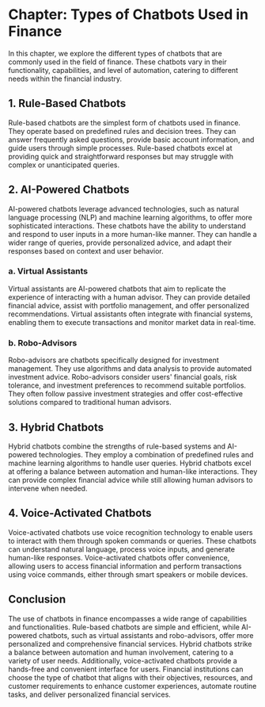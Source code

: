 Chapter: Types of Chatbots Used in Finance
==========================================

In this chapter, we explore the different types of chatbots that are commonly used in the field of finance. These chatbots vary in their functionality, capabilities, and level of automation, catering to different needs within the financial industry.

**1. Rule-Based Chatbots**
--------------------------

Rule-based chatbots are the simplest form of chatbots used in finance. They operate based on predefined rules and decision trees. They can answer frequently asked questions, provide basic account information, and guide users through simple processes. Rule-based chatbots excel at providing quick and straightforward responses but may struggle with complex or unanticipated queries.

**2. AI-Powered Chatbots**
--------------------------

AI-powered chatbots leverage advanced technologies, such as natural language processing (NLP) and machine learning algorithms, to offer more sophisticated interactions. These chatbots have the ability to understand and respond to user inputs in a more human-like manner. They can handle a wider range of queries, provide personalized advice, and adapt their responses based on context and user behavior.

### a. Virtual Assistants

Virtual assistants are AI-powered chatbots that aim to replicate the experience of interacting with a human advisor. They can provide detailed financial advice, assist with portfolio management, and offer personalized recommendations. Virtual assistants often integrate with financial systems, enabling them to execute transactions and monitor market data in real-time.

### b. Robo-Advisors

Robo-advisors are chatbots specifically designed for investment management. They use algorithms and data analysis to provide automated investment advice. Robo-advisors consider users' financial goals, risk tolerance, and investment preferences to recommend suitable portfolios. They often follow passive investment strategies and offer cost-effective solutions compared to traditional human advisors.

**3. Hybrid Chatbots**
----------------------

Hybrid chatbots combine the strengths of rule-based systems and AI-powered technologies. They employ a combination of predefined rules and machine learning algorithms to handle user queries. Hybrid chatbots excel at offering a balance between automation and human-like interactions. They can provide complex financial advice while still allowing human advisors to intervene when needed.

**4. Voice-Activated Chatbots**
-------------------------------

Voice-activated chatbots use voice recognition technology to enable users to interact with them through spoken commands or queries. These chatbots can understand natural language, process voice inputs, and generate human-like responses. Voice-activated chatbots offer convenience, allowing users to access financial information and perform transactions using voice commands, either through smart speakers or mobile devices.

**Conclusion**
--------------

The use of chatbots in finance encompasses a wide range of capabilities and functionalities. Rule-based chatbots are simple and efficient, while AI-powered chatbots, such as virtual assistants and robo-advisors, offer more personalized and comprehensive financial services. Hybrid chatbots strike a balance between automation and human involvement, catering to a variety of user needs. Additionally, voice-activated chatbots provide a hands-free and convenient interface for users. Financial institutions can choose the type of chatbot that aligns with their objectives, resources, and customer requirements to enhance customer experiences, automate routine tasks, and deliver personalized financial services.
